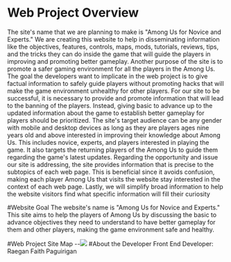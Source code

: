 # Web Project Overview
The  site's  name  that  we  are  planning  to  make  is  "Among  Us  for  Novice  and Experts."  We  are  creating  this  website  to  help  in  disseminating  information  like  the objectives, features, controls, maps, mods, tutorials, reviews, tips, and the tricks they can do  inside  the  game  that  will  guide  the  players  in  improving  and  promoting  better gameplay. Another purpose of the site is to promote a safer gaming environment for all the players in the Among Us.  The  goal  the  developers  want  to  implicate  in  the  web  project is  to  give  factual information  to  safely  guide  players  without  promoting  hacks  that  will  make  the  game environment unhealthy for other players. For our site to be successful, it is necessary to provide  and  promote  information  that  will  lead  to  the  banning of  the  players.  Instead, giving basic to advance up to the updated information about the game to establish better gameplay for players should be prioritized.  The site's target audience can be any gender with mobile and desktop devices as long  as  they  are players  ages  nine  years  old  and  above  interested  in  improving  their knowledge  about  Among  Us.  This  includes  novice,  experts,  and  players  interested  in playing  the game. It  also  targets  the  returning  players of  the  Among  Us  to  guide them regarding the game's latest updates.   Regarding  the  opportunity  and  issue  our  site  is  addressing,  the  site  provides information that is precise to the subtopics of each web page. This is beneficial since it avoids confusion, making each player Among Us that visits the website stay interested in the context of each web page. Lastly, we will simplify broad information to help the website visitors find what specific information will fill their curiosity

#Website Goal
The website's name is "Among Us for Novice and Experts." This site aims to help the  players  of  Among  Us  by  discussing  the  basic  to  advance  objectives  they  need  to understand  to  have  better  gameplay  for  them  and  other  players,  making  the  game environment safe and healthy.

#Web Project Site Map
--![](img/LOGINFRAME.png)
#About the Developer
Front End Developer: Raegan Faith Paguirigan
